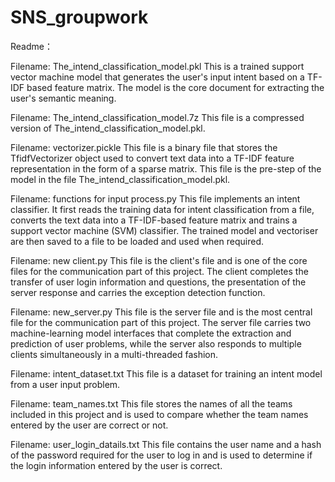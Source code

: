 # SNS_groupwork
Readme：

Filename: The_intend_classification_model.pkl
This is a trained support vector machine model that generates the user's input intent based on a TF-IDF based feature matrix. The model is the core document for extracting the user's semantic meaning.

Filename: The_intend_classification_model.7z
This file is a compressed version of The_intend_classification_model.pkl.

Filename: vectorizer.pickle
This file is a binary file that stores the TfidfVectorizer object used to convert text data into a TF-IDF feature representation in the form of a sparse matrix. This file is the pre-step of the model in the file The_intend_classification_model.pkl.

Filename: functions for input process.py
This file implements an intent classifier. It first reads the training data for intent classification from a file, converts the text data into a TF-IDF-based feature matrix and trains a support vector machine (SVM) classifier. The trained model and vectoriser are then saved to a file to be loaded and used when required.

Filename: new client.py
This file is the client's file and is one of the core files for the communication part of this project. The client completes the transfer of user login information and questions, the presentation of the server response and carries the exception detection function.

Filename: new_server.py
This file is the server file and is the most central file for the communication part of this project. The server file carries two machine-learning model interfaces that complete the extraction and prediction of user problems, while the server also responds to multiple clients simultaneously in a multi-threaded fashion.

Filename: intent_dataset.txt
This file is a dataset for training an intent model from a user input problem.

Filename: team_names.txt
This file stores the names of all the teams included in this project and is used to compare whether the team names entered by the user are correct or not.

Filename: user_login_datails.txt
This file contains the user name and a hash of the password required for the user to log in and is used to determine if the login information entered by the user is correct.


